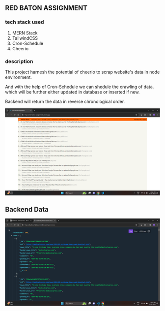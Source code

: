 ## RED BATON ASSIGNMENT

### tech stack used
1. MERN Stack
2. TailwindCSS
3. Cron-Schedule
4. Cheerio

### description
This project harnesh the potential of cheerio to scrap website's data in node environment.

And with the help of Cron-Schedule we can shedule the crawling of data. which will be further either updated in database or inserted if new.

Backend will return the data in reverse chronological order.

![Alt text](image.png)

## Backend Data
![Alt text](image-1.png)